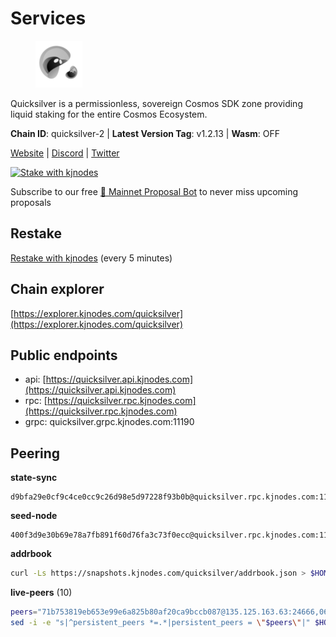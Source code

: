# Services

<figure><img src="https://raw.githubusercontent.com/kj89/cosmos-images/main/logos/quicksilver.png" alt=""><figcaption></figcaption></figure>

Quicksilver is a permissionless, sovereign Cosmos SDK zone providing liquid staking for the entire Cosmos Ecosystem.

**Chain ID**: quicksilver-2 | **Latest Version Tag**: v1.2.13 | **Wasm**: OFF

[Website](https://quicksilver.zone) | [Discord](https://discord.gg/quicksilverprotocol) | [Twitter](https://twitter.com/quicksilverzone)

[![Stake with kjnodes](https://i.ibb.co/cr44Q8j/button-stake-with-kjnodes.png)](https://restake.app/quicksilver/quickvaloper1fqfgpwdngmmay6ah7mg9y4k7ayykpzu6l3ht2m)

Subscribe to our free [🤖 Mainnet Proposal Bot](https://t.me/kjnodes_proposal_bot) to never miss upcoming proposals

## Restake

[Restake with kjnodes](https://restake.app/quicksilver/quickvaloper1fqfgpwdngmmay6ah7mg9y4k7ayykpzu6l3ht2m) (every 5 minutes)
## Chain explorer
[https://explorer.kjnodes.com/quicksilver](https://explorer.kjnodes.com/quicksilver)

## Public endpoints

* api: [https://quicksilver.api.kjnodes.com](https://quicksilver.api.kjnodes.com)
* rpc: [https://quicksilver.rpc.kjnodes.com](https://quicksilver.rpc.kjnodes.com)
* grpc: quicksilver.grpc.kjnodes.com:11190

## Peering

**state-sync**

```text
d9bfa29e0cf9c4ce0cc9c26d98e5d97228f93b0b@quicksilver.rpc.kjnodes.com:11156
```

**seed-node**

```text
400f3d9e30b69e78a7fb891f60d76fa3c73f0ecc@quicksilver.rpc.kjnodes.com:11159
```

**addrbook**
```bash
curl -Ls https://snapshots.kjnodes.com/quicksilver/addrbook.json > $HOME/.quicksilverd/config/addrbook.json
```

**live-peers** (10)
```bash
peers="71b753819eb653e99e6a825b80af20ca9bccb087@135.125.163.63:24666,06230bbaabb6c9c6223275b57d8e10fc609ae7ba@51.89.7.184:26633,5fa47201aa5208c30982b6f9d8ca44222d256fc5@51.91.70.90:48656,71d1e3336f41475c3dfc247aa77a8842a24c369a@144.91.80.32:11656,ae353518e6009eb48d80ccf6a006a9644e9dd309@146.19.24.101:26656,4de2811fd20d33110daf62223975beccecbe55a0@15.235.114.195:26656,d9bfa29e0cf9c4ce0cc9c26d98e5d97228f93b0b@65.109.88.38:11156,fb1e7a989ff78f0bdd7828dc3ade95dcd67cd5d0@65.109.116.151:15656,697d2a513d46edaa2bec82992fe1a8c4d03e4684@1.15.117.20:26656,04dcb466b6804e6a57b7f9188b90f5bdc17037c0@108.165.178.242:26654"
sed -i -e "s|^persistent_peers *=.*|persistent_peers = \"$peers\"|" $HOME/.quicksilverd/config/config.toml
```
